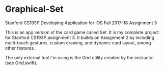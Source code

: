 # Graphical-Set
Stanford CS193P Developing Application for iOS Fall 2017-18 Assignment 3

This is an app version of the card game called Set. It is my complete project for Stanford CS193P assignment 3.
It builds on Assignment 2 by including multi-touch gestures, custom drawing, and dynamic card layout, among other features.

The only external tool I'm using is the Grid utility created by the instructor (see Grid.swift).
